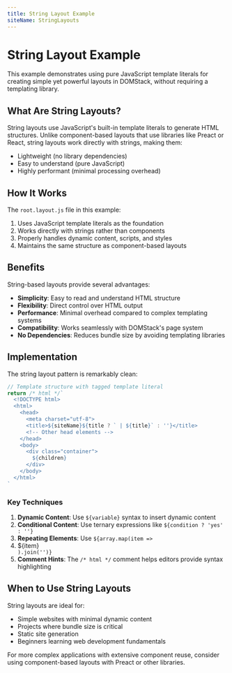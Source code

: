 ```yaml
---
title: String Layout Example
siteName: StringLayouts
---
```

# String Layout Example

This example demonstrates using pure JavaScript template literals for creating simple yet powerful layouts in DOMStack, without requiring a templating library.

## What Are String Layouts?

String layouts use JavaScript's built-in template literals to generate HTML structures. Unlike component-based layouts that use libraries like Preact or React, string layouts work directly with strings, making them:

- Lightweight (no library dependencies)
- Easy to understand (pure JavaScript)
- Highly performant (minimal processing overhead)

## How It Works

The `root.layout.js` file in this example:

1. Uses JavaScript template literals as the foundation
2. Works directly with strings rather than components
3. Properly handles dynamic content, scripts, and styles
4. Maintains the same structure as component-based layouts

## Benefits

String-based layouts provide several advantages:

- **Simplicity**: Easy to read and understand HTML structure
- **Flexibility**: Direct control over HTML output
- **Performance**: Minimal overhead compared to complex templating systems
- **Compatibility**: Works seamlessly with DOMStack's page system
- **No Dependencies**: Reduces bundle size by avoiding templating libraries

## Implementation

The string layout pattern is remarkably clean:

```js
// Template structure with tagged template literal
return /* html */`
  <!DOCTYPE html>
  <html>
    <head>
      <meta charset="utf-8">
      <title>${siteName}${title ? ` | ${title}` : ''}</title>
      <!-- Other head elements -->
    </head>
    <body>
      <div class="container">
        ${children}
      </div>
    </body>
  </html>
`
```

### Key Techniques

1. **Dynamic Content**: Use `${variable}` syntax to insert dynamic content
2. **Conditional Content**: Use ternary expressions like `${condition ? 'yes' : ''}` 
3. **Repeating Elements**: Use `${array.map(item => `<li>${item}</li>`).join('')}`
4. **Comment Hints**: The `/* html */` comment helps editors provide syntax highlighting

## When to Use String Layouts

String layouts are ideal for:

- Simple websites with minimal dynamic content
- Projects where bundle size is critical
- Static site generation
- Beginners learning web development fundamentals

For more complex applications with extensive component reuse, consider using component-based layouts with Preact or other libraries.
